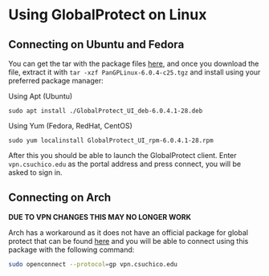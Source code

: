 # Using GlobalProtect on Linux

## Connecting on Ubuntu and Fedora

You can get the tar with the package files [here](https://www.dropbox.com/s/je49kik69doj2r1/PanGPLinux-6.0.4-c25.tgz?dl=0), and once you download the file, extract it with `tar -xzf PanGPLinux-6.0.4-c25.tgz` and install using your preferred package manager:

Using Apt (Ubuntu)
```
sudo apt install ./GlobalProtect_UI_deb-6.0.4.1-28.deb
```

Using Yum (Fedora, RedHat, CentOS) 
```
sudo yum localinstall GlobalProtect_UI_rpm-6.0.4.1-28.rpm
```

After this you should be able to launch the GlobalProtect client. Enter `vpn.csuchico.edu` as the portal address and press connect, you will be asked to sign in.

## Connecting on Arch

**DUE TO VPN CHANGES THIS MAY NO LONGER WORK**

Arch has a workaround as it does not have an official package for global protect that can be found [here](https://archlinux.org/packages/community/x86_64/globalprotect-openconnect/) and you will be able to connect using this package with the following command:
```bash
sudo openconnect --protocol=gp vpn.csuchico.edu
```